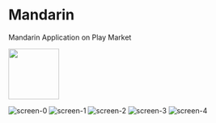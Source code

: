 # Mandarin
Mandarin Application on Play Market

<img src="[https://your-image-url.type](https://user-images.githubusercontent.com/40741967/223964005-55243f69-41c3-4dcb-83af-91b80150cf7b.jpeg)" width="100" height="100">

![screen-0](https://user-images.githubusercontent.com/40741967/223964005-55243f69-41c3-4dcb-83af-91b80150cf7b.jpeg)
![screen-1](https://user-images.githubusercontent.com/40741967/223964017-9ce3fa45-f222-4e9c-82d5-7368e0fdb3e4.jpeg)
![screen-2](https://user-images.githubusercontent.com/40741967/223964032-8f875bfe-1d37-4bb3-9e5f-851401cb5324.jpeg)
![screen-3](https://user-images.githubusercontent.com/40741967/223964039-9ba2e909-7cb9-431c-9ece-2e800d2629f2.jpeg)
![screen-4](https://user-images.githubusercontent.com/40741967/223964049-5c483ee3-7ff5-4e7d-bdd2-0af7a509225c.jpeg)
